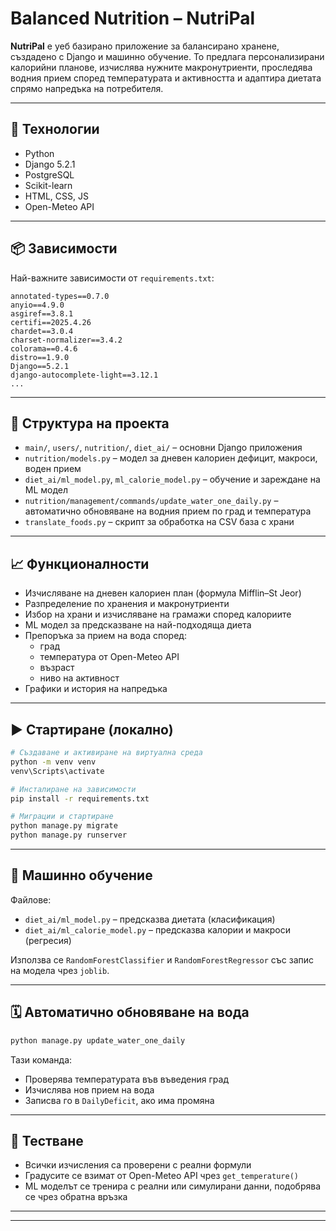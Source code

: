 
# Balanced Nutrition – NutriPal

**NutriPal** е уеб базирано приложение за балансирано хранене, създадено с Django и машинно обучение. То предлага персонализирани калорийни планове, изчислява нужните макронутриенти, проследява водния прием според температурата и активността и адаптира диетата спрямо напредъка на потребителя.

---

## 🔧 Технологии

- Python
- Django 5.2.1
- PostgreSQL
- Scikit-learn
- HTML, CSS, JS
- Open-Meteo API

---

## 📦 Зависимости

Най-важните зависимости от `requirements.txt`:

```
annotated-types==0.7.0
anyio==4.9.0
asgiref==3.8.1
certifi==2025.4.26
chardet==3.0.4
charset-normalizer==3.4.2
colorama==0.4.6
distro==1.9.0
Django==5.2.1
django-autocomplete-light==3.12.1
...
```

---

## 📁 Структура на проекта

- `main/`, `users/`, `nutrition/`, `diet_ai/` – основни Django приложения
- `nutrition/models.py` – модел за дневен калориен дефицит, макроси, воден прием
- `diet_ai/ml_model.py`, `ml_calorie_model.py` – обучение и зареждане на ML модел
- `nutrition/management/commands/update_water_one_daily.py` – автоматично обновяване на водния прием по град и температура
- `translate_foods.py` – скрипт за обработка на CSV база с храни

---

## 📈 Функционалности

- Изчисляване на дневен калориен план (формула Mifflin–St Jeor)
- Разпределение по хранения и макронутриенти
- Избор на храни и изчисляване на грамажи според калориите
- ML модел за предсказване на най-подходяща диета
- Препоръка за прием на вода според:
  - град
  - температура от Open-Meteo API
  - възраст
  - ниво на активност
- Графики и история на напредъка

---

## ▶️ Стартиране (локално)

```bash
# Създаване и активиране на виртуална среда
python -m venv venv
venv\Scripts\activate

# Инсталиране на зависимости
pip install -r requirements.txt

# Миграции и стартиране
python manage.py migrate
python manage.py runserver
```

---

## 🧠 Машинно обучение

Файлове:
- `diet_ai/ml_model.py` – предсказва диетата (класификация)
- `diet_ai/ml_calorie_model.py` – предсказва калории и макроси (регресия)

Използва се `RandomForestClassifier` и `RandomForestRegressor` със запис на модела чрез `joblib`.

---

## 🗓️ Автоматично обновяване на вода

```bash
python manage.py update_water_one_daily
```

Тази команда:
- Проверява температурата във въведения град
- Изчислява нов прием на вода
- Записва го в `DailyDeficit`, ако има промяна

---

## 🧪 Тестване

- Всички изчисления са проверени с реални формули
- Градусите се взимат от Open-Meteo API чрез `get_temperature()`
- ML моделът се тренира с реални или симулирани данни, подобрява се чрез обратна връзка

---



---


